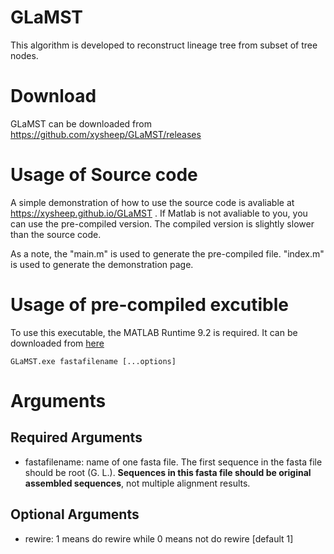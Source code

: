 # GLaMST
This algorithm is developed to reconstruct lineage tree from subset of tree nodes.

# Download 
GLaMST can be downloaded from https://github.com/xysheep/GLaMST/releases

# Usage of Source code
A simple demonstration of how to use the source code is avaliable at https://xysheep.github.io/GLaMST . If Matlab is not avaliable to you, you can use the pre-compiled version. The compiled version is slightly slower than the source code.

As a note, the "main.m" is used to generate the pre-compiled file. "index.m" is used to generate the demonstration page. 

# Usage of pre-compiled excutible
To use this executable, the MATLAB Runtime 9.2 is required. It can be downloaded from [here](https://www.mathworks.com/products/compiler/matlab-runtime.html)
```
GLaMST.exe fastafilename [...options]
```
# Arguments
## Required Arguments
- fastafilename: name of one fasta file. The first sequence in the fasta file should be root (G. L.). **Sequences in this fasta file should be original assembled sequences**, not multiple alignment results. 
## Optional Arguments
- rewire: 1 means do rewire while 0 means not do rewire [default 1]
